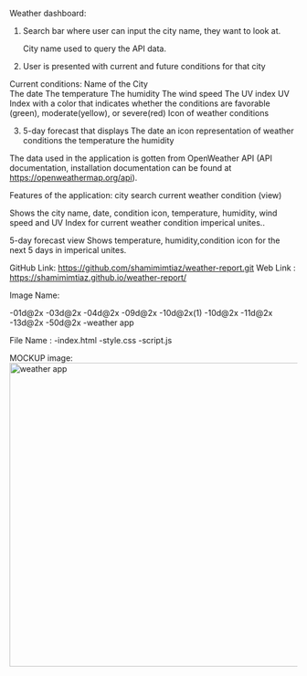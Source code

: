 Weather dashboard: 
1. Search bar where user can input the city name, they want to look at. 

 	City name used to query the API data. 
	
2. User is presented with current and future conditions for that city 

Current conditions: 
	Name of the City	
	The date
	The temperature 
	The humidity
	The wind speed 
	The UV index
	UV Index with a color that indicates whether the conditions are favorable (green), moderate(yellow), or severe(red)
	Icon of weather conditions 

3. 5-day forecast that displays 
	The date
	an icon representation of weather conditions
	the temperature 
	the humidity

The data used in the application is gotten from OpenWeather API (API documentation, installation documentation can be found at https://openweathermap.org/api). 

Features of the application: 
city search
current weather condition (view)

Shows the city name, date, condition icon, temperature, humidity, wind speed and UV Index for current weather condition imperical unites.. 

5-day forecast view
Shows temperature, humidity,condition icon for the next 5 days in imperical unites.

GitHub Link: https://github.com/shamimimtiaz/weather-report.git
Web Link :  https://shamimimtiaz.github.io/weather-report/


Image Name: 

-01d@2x
-03d@2x
-04d@2x
-09d@2x
-10d@2x(1)
-10d@2x
-11d@2x
-13d@2x
-50d@2x
-weather app

File Name :
-index.html
-style.css
-script.js



MOCKUP image:
<img width="532" alt="weather app" src="https://user-images.githubusercontent.com/75001492/104864418-e4e7bb80-5906-11eb-9d6a-f037e55f6891.PNG">
